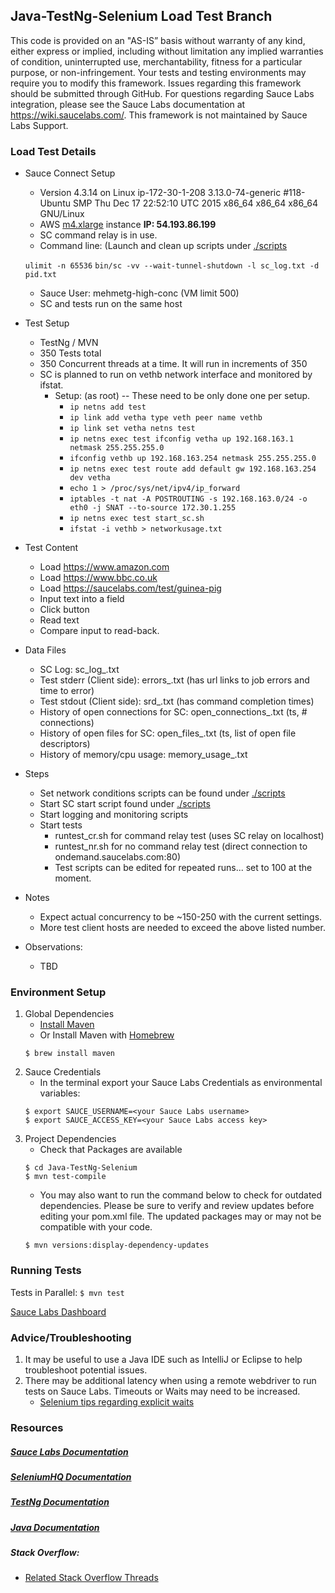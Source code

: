 ## Java-TestNg-Selenium Load Test Branch

This code is provided on an "AS-IS” basis without warranty of any kind, either express or implied, including without limitation any implied warranties of condition, uninterrupted use, merchantability, fitness for a particular purpose, or non-infringement. Your tests and testing environments may require you to modify this framework. Issues regarding this framework should be submitted through GitHub. For questions regarding Sauce Labs integration, please see the Sauce Labs documentation at https://wiki.saucelabs.com/. This framework is not maintained by Sauce Labs Support.

### Load Test Details

* Sauce Connect Setup
    * Version 4.3.14 on Linux ip-172-30-1-208 3.13.0-74-generic #118-Ubuntu SMP Thu Dec 17 22:52:10 UTC 2015 x86_64 x86_64 x86_64 GNU/Linux
    * AWS [m4.xlarge](https://aws.amazon.com/ec2/instance-types/) instance **IP: 54.193.86.199**
    * SC command relay is in use. 
    * Command line: (Launch and clean up scripts under [./scripts](https://github.com/mehmetg/Java-TestNG-Selenium/tree/load-test/scripts)
        
	```ulimit -n 65536```
        ```bin/sc -vv --wait-tunnel-shutdown -l sc_log.txt -d pid.txt```
    * Sauce User: mehmetg-high-conc (VM limit 500)
    * SC and tests run on the same host
* Test Setup
    * TestNg / MVN
    * 350 Tests total
    * 350 Concurrent threads at a time. It will run in increments of 350
    * SC is planned to run on vethb network interface and monitored by ifstat.
    	* Setup: (as root) -- These need to be only done one per setup.
    		* ```ip netns add test```
    		* ```ip link add vetha type veth peer name vethb```
    		* ```ip link set vetha netns test```
    		* ```ip netns exec test ifconfig vetha up 192.168.163.1 netmask 255.255.255.0```
    		* ```ifconfig vethb up 192.168.163.254 netmask 255.255.255.0```
    		* ```ip netns exec test route add default gw 192.168.163.254 dev vetha```
    		* ```echo 1 > /proc/sys/net/ipv4/ip_forward```
    		* ```iptables -t nat -A POSTROUTING -s 192.168.163.0/24 -o eth0 -j SNAT --to-source 172.30.1.255```
    		* ```ip netns exec test start_sc.sh```
    		* ```ifstat -i vethb > networkusage.txt```
* Test Content
    * Load https://www.amazon.com
    * Load https://www.bbc.co.uk
    * Load https://saucelabs.com/test/guinea-pig
    * Input text into a field
    * Click button
    * Read text
    * Compare input to read-back.
    
* Data Files
    * SC Log: sc_log_<ts>.txt
    * Test stderr (Client side): errors_<ts>.txt (has url links to job errors and time to error)
    * Test stdout (Client side): srd_<ts>.txt (has command completion times)
    * History of open connections for SC: open_connections_<ts>.txt (ts, # connections)
    * History of open files for SC: open_files_<ts>.txt (ts, list of open file descriptors)
    * History of memory/cpu usage: memory_usage_<ts>.txt
* Steps
    * Set network conditions scripts can be found under [./scripts](https://github.com/mehmetg/Java-TestNG-Selenium/tree/load-test/scripts)
    * Start SC start script found under [./scripts](https://github.com/mehmetg/Java-TestNG-Selenium/tree/load-test/scripts)
    * Start logging and monitoring scripts
    * Start tests
    	*  runtest_cr.sh for command relay test (uses SC relay on localhost)
    	*  runtest_nr.sh for no command relay test (direct connection to ondemand.saucelabs.com:80)
    	*  Test scripts can be edited for repeated runs... set to 100 at the moment.
* Notes
    * Expect actual concurrency to be ~150-250 with the current settings.
    * More test client hosts are needed to exceed the above listed number.

* Observations:
    * TBD
   
### Environment Setup

1. Global Dependencies
    * [Install Maven](https://maven.apache.org/install.html)
    * Or Install Maven with [Homebrew](http://brew.sh/)
    ```
    $ brew install maven
    ```
2. Sauce Credentials
    * In the terminal export your Sauce Labs Credentials as environmental variables:
    ```
    $ export SAUCE_USERNAME=<your Sauce Labs username>
	$ export SAUCE_ACCESS_KEY=<your Sauce Labs access key>
    ```
3. Project Dependencies
	* Check that Packages are available
	```
	$ cd Java-TestNg-Selenium
	$ mvn test-compile
	```
	* You may also want to run the command below to check for outdated dependencies. Please be sure to verify and review updates before editing your pom.xml file. The updated packages may or may not be compatible with your code.
	```
	$ mvn versions:display-dependency-updates
	```
### Running Tests

Tests in Parallel:
	```
	$ mvn test
	```

[Sauce Labs Dashboard](https://saucelabs.com/beta/dashboard/)

### Advice/Troubleshooting
1. It may be useful to use a Java IDE such as IntelliJ or Eclipse to help troubleshoot potential issues. 
2. There may be additional latency when using a remote webdriver to run tests on Sauce Labs. Timeouts or Waits may need to be increased.
    * [Selenium tips regarding explicit waits](https://wiki.saucelabs.com/display/DOCS/Best+Practice%3A+Use+Explicit+Waits)

### Resources
##### [Sauce Labs Documentation](https://wiki.saucelabs.com/)

##### [SeleniumHQ Documentation](http://www.seleniumhq.org/docs/)

##### [TestNg Documentation](http://testng.org/javadocs/index.html)

##### [Java Documentation](https://docs.oracle.com/javase/7/docs/api/)

##### Stack Overflow:
* [Related Stack Overflow Threads](http://stackoverflow.com/questions/27355003/advise-on-hierarchy-for-element-locators-in-selenium-webdriver)
